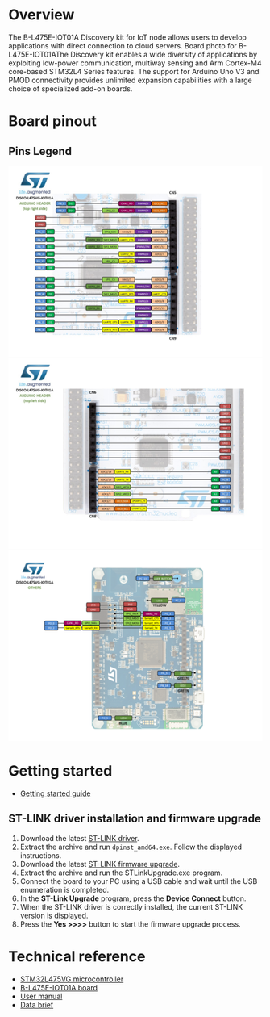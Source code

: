 # Overview

The B-L475E-IOT01A Discovery kit for IoT node allows users to develop applications with direct connection to cloud servers.
Board photo for B-L475E-IOT01AThe Discovery kit enables a wide diversity of applications by exploiting low-power
communication, multiway sensing and Arm Cortex-M4 core-based STM32L4 Series features. The support for Arduino Uno V3 and
PMOD connectivity provides unlimited expansion capabilities with a large choice of specialized add-on boards.

# Board pinout

## Pins Legend

![](8c14aac5ca741c799d1e2e7e2e067f68f144ade3.jpg)
![](cb4aad50e6a4aa38132541ebbd3adedb942935a0.jpg)
![](fd43fa9f2252a7618225eb0ca15310257c00e280.png)

# Getting started

- [Getting started guide](um2052.pdf)

## ST-LINK driver installation and firmware upgrade

1. Download the latest [ST-LINK driver](https://www.st.com/en/development-tools/stsw-link009.html).
2. Extract the archive and run `dpinst_amd64.exe`. Follow the displayed instructions.
3. Download the latest [ST-LINK firmware upgrade](https://www.st.com/en/development-tools/stsw-link007.html).
4. Extract the archive and run the STLinkUpgrade.exe program.
5. Connect the board to your PC using a USB cable and wait until the USB enumeration is completed.
6. In the **ST-Link Upgrade** program, press the **Device Connect** button.
7. When the ST-LINK driver is correctly installed, the current ST-LINK version is displayed.
8. Press the **Yes >>>>** button to start the firmware upgrade process.

# Technical reference

- [STM32L475VG microcontroller](https://www.st.com/en/microcontrollers-microprocessors/stm32l475vg.html)
- [B-L475E-IOT01A board](https://www.st.com/en/evaluation-tools/32l496gdiscovery.html)
- [User manual](DM00347848.pdf)
- [Data brief](b-l475e-iot01a.pdf)

